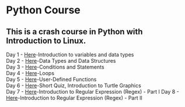 # Python Course

## This is a crash course in Python with Introduction to Linux.

Day 1 - [Here](https://rameshbalan.github.io/Python-Course/Day1)-Introduction to variables and data types  
Day 2 - [Here](https://rameshbalan.github.io/Python-Course/Day2)-Data Types and Data Structures  
Day 3 - [Here](https://rameshbalan.github.io/Python-Course/Day3)-Conditions and Statements  
Day 4 - [Here](https://rameshbalan.github.io/Python-Course/Day4)-Loops  
Day 5 - [Here](https://rameshbalan.github.io/Python-Course/Day5)-User-Defined Functions  
Day 6 - [Here](https://rameshbalan.github.io/Python-Course/Day6)-Short Quiz, Introduction to Turtle Graphics  
Day 7 - [Here](https://rameshbalan.github.io/Python-Course/Day7)-Introduction to Regular Expression (Regex) - Part I 
Day 8 - [Here](https://rameshbalan.github.io/Python-Course/Day8)-Introduction to Regular Expression (Regex) - Part II 
